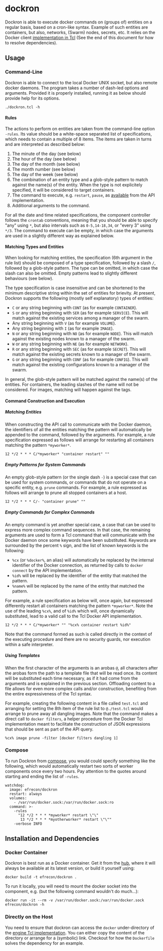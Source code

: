 # dockron

Dockron is able to execute docker commands on (groups of) entities on a regular
basis, based on a cron-like syntax.  Example of such entities are containers,
but also, networks, (Swarm) nodes, secrets, etc. It relies on the Docker client
[implementation in Tcl][1] (See the end of this document for how to resolve
dependencies).

  [1]: <https://github.com/efrecon/docker-client> "Engine API in Tcl"

## Usage

### Command-Line

Dockron is able to connect to the local Docker UNIX socket, but also remote
docker daemons.  The program takes a number of dash-led options and arguments.
Provided it is properly installed, running it as below should provide help for
its options.

    ./dockron.tcl -h

#### Rules

The actions to perform on entities are taken from the command-line option
`-rules`.  Its value should be a white-space separated list of specifications,
which needs to contain a multiple of 8 items.  The items are taken in turns and
are interpreted as described below:

1. The minute of the day (see below)
2. The hour of the day (see below)
3. The day of the month (see below)
4. The month number (see below)
5. The day of the week (see below)
6. The combination of an entity type and a glob-style pattern to match against
   the name(s) of the entity.  When the type is not explicitely specified, it
   will be considered to target containers.
7. The command to execute, e.g. `restart`, `pause`, as [available][1] from the
   API implementation.
8. Additional arguments to the command.

For all the date and time related specifications, the component controller
follows the `crontab` conventions, meaning that you should be able to specify
"any" using `*`, but also intervals such as `0-5,14-18,34`, or "every 3" using
`*/3`.  The command to execute can be empty, in which case the arguments are
used in a slightly different way as explained below.

#### Matching Types and Entities

When looking for matching entities, the specification (6th argument in the rule
list) should be composed of a type specification, followed by a slash `/`,
followed by a glob-style pattern. The type can be omitted, in which case the
slash can also be omitted. Empty patterns lead to slightly different behaviours
(see below).

The type specification is case insensitive and can be shortened to the minimum
descriptive string within the set of entities for brievity.  At present, Dockron
supports the following (mostly self explanatory) types of entities:

* `C` or any string beginning with `CONT` (as for example `CONTAINER`).
* `S` or any string beginning with `SER` (as for example `SERVICE`). This will
  match against the existing services among a manager of the swarm.
* Any string beginning with `V` (as for example `VOLUME`).
* Any string beginning with `I` (as for example `IMAGE`).
* `N` or any string beginning with `NO` (as for example `NODE`). This will
  match against the existing nodes known to a manager of the swarm.
* `W` or any string beginning with `NE` (as for example `NETWORK`).
* `R` or any string beginning with `SEC` (as for example `SECRET`). This will
  match against the existing secrets known to a manager of the swarm.
* `G` or any string beginning with `CONF` (as for example `CONFIG`). This will
  match against the existing configurations known to a manager of the swarm.

In general, the glob-style pattern will be matched against the name(s) of the
entities.  For containers, the leading slashes of the name will not be
considered.  For images, matching will happen against the tags.

#### Command Construction and Execution

##### Matching Entities

When constructing the API call to communicate with the Docker daemon, the
identifiers of all the entities matching the pattern will automatically be
appended to the command, followed by the arguments.  For example, a rule
specification expressed as follows will arrange for restarting all containers
matching the pattern `*myworker*`.

    12 */2 * * * C/*myworker* "container restart" ""

##### Empty Patterns for System Commands

An empty glob-style pattern (or the single dash `-`) is a special case that can
be used for system commands, or commands that do not operate on a specific
entity, e.g. `prune` commands. For example, a rule expressed as follows will
arrange to prune all stopped containers at a host.

    12 */2 * * * C/- "container prune" ""

##### Empty Commands for Complex Commands

An empty command is yet another special case, a case that can be used to express
more complex command sequences.  In that case, the remaining arguments are used
to form a Tcl command that will communicate with the Docker daemon once some
keywords have been substituted.  Keywords are surrounded by the percent `%`
sign, and the list of known keywords is the following:

* `%cx` (or `%docker%`, an alias) will automatically be replaced by the internal
  identifier of the Docker connection, as returned by calls to `docker connect`
  by the API implementation.
* `%id%` will be replaced by the identifier of the entity that matched the
  pattern.
* `%name%` will be replaced by the name of the entity that matched the pattern.

For example, a rule specification as below will, once again, but expressed
differently restart all containers matching the pattern `*myworker*`. Note the
use of the leading `%cx%`, and of `%id%` which will, once dynamically
substituted, lead to a valid call to the Tcl Docker API implementation.

    12 */2 * * * C/*myworker* "" "%cx% container restart %id%"

Note that the command formed as such is called directly in the context of the
executing procedure and there are no security guards, nor execution within a
safe interpreter.

##### Using Templates

When the first character of the arguments is an arobas `@`, all characters after
the arobas form the path to a template file that will be read once. Its content
will be substituted each time necessary, as if it had come from the arguments
and is explained in the previous section. Offloading content to a file allows
for even more complex calls and/or construction, benefiting from the entire
expressiveness of the Tcl syntax.

For example, creating the following content in a file called `test.tcl` and
arranging for setting the 8th item of the rule list to `@./test.tcl` would
arrange to prune away all dangling images.  Note that the command makes a direct
call to `docker filters`, a helper procedure from the Docker Tcl implementation
meant to facilitate the construction of JSON expressions that should be sent as
part of the API query.

    %cx% image prune -filter [docker filters dangling 1]

### Compose

To run Dockron from [compose][2], you would could specify something like the
following, which would automatically restart two sorts of worker components once
every two hours. Pay attention to the quotes around starting and ending the list
of `-rules`.

    watchdog:
      image: efrecon/dockron
      restart: always
      volumes:
        - /var/run/docker.sock:/var/run/docker.sock:ro
      command: >-
        -rules
          "12 */2 * * * *myworker* restart \"\"
           13 */2 * * * *myotherworker* restart \"\""
        -verbose INFO

  [2]: <https://docs.docker.com/compose/> "Compose Documentation"

## Installation and Dependencies

### Docker Container

Dockron is best run as a Docker container.  Get it from the [hub][3], where it
will always be available at its latest version, or build it yourself using:

    docker build -t efrecon/dockron .

  [3]: <https://hub.docker.com/r/efrecon/dockron/>

To run it locally, you will need to mount the docker socket into the component,
e.g. (but the following command wouldn't do much...):

    docker run -it --rm -v /var/run/docker.sock:/var/run/docker.sock efrecon/dockron -h

### Directly on the Host

You need to ensure that dockron can access the `docker` under-directory of the
[engine Tcl implementation][1].  You can either copy the content of the
directory or arrange for a (symbolic) link. Checkout for how the `Dockerfile`
solves the dependency for an example.